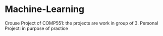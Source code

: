 # Machine-Learning
Crouse Project of COMP551: the projects are work in group of 3.
Personal Project: in purpose of practice 
